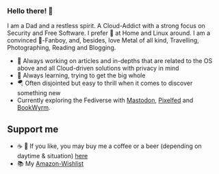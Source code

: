 ### Hello there! 👋
I am a Dad and a restless spirit. A Cloud-Addict with a strong focus on Security and Free Software. I prefer  at Home and Linux around. I am a convinced -Fanboy, and, besides, love Metal of all kind, Travelling, Photographing, Reading and Blogging.

- 🔭 Always working on articles and in-depths that are related to the OS above and all Cloud-driven solutions with privacy in mind
- 🌱 Always learning, trying to get the big whole
- 🪂 Often disjointed but easy to thrill when it comes to discover something new
- Currently exploring the Fediverse with <a rel="me" href="https://blackheartrebellion.com/@oliver">Mastodon</a>, <a href="https://nordicshutter.com/oliver">Pixelfed</a> and <a href="https://books.pifferi.info/user/oliver">BookWyrm</a>.

## Support me

- ☕️ 🍺 If you like, you may buy me a coffee or a beer (depending on daytime & situation) <a href="https://www.paypal.com/paypalme/ollipedia">here</A>
- 📚 My <a href="https://www.amazon.de/hz/wishlist/ls/2IKSS2AI2M24S?ref_=wl_share">Amazon-Wishlist</a>
